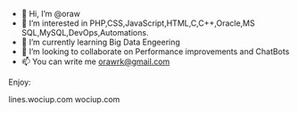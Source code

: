 - 👋 Hi, I’m @oraw
- 👀 I’m interested in PHP,CSS,JavaScript,HTML,C,C++,Oracle,MS SQL,MySQL,DevOps,Automations.
- 🌱 I’m currently learning Big Data Engeering
- 💞️ I’m looking to collaborate on Performance improvements and ChatBots 
- 📫 You can write me orawrk@gmail.com

<!---
oraw/oraw is a ✨ special ✨ repository because its `README.md` (this file) appears on your GitHub profile.
--->

Enjoy:

lines.wociup.com
wociup.com
